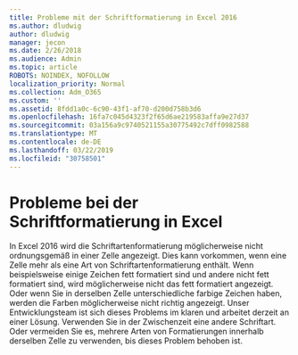 ```yaml
---
title: Probleme mit der Schriftformatierung in Excel 2016
ms.author: dludwig
author: dludwig
manager: jecon
ms.date: 2/26/2018
ms.audience: Admin
ms.topic: article
ROBOTS: NOINDEX, NOFOLLOW
localization_priority: Normal
ms.collection: Adm_O365
ms.custom: ''
ms.assetid: 8fdd1a0c-6c90-43f1-af70-d200d758b3d6
ms.openlocfilehash: 16fa7c045d4323f2f65d6ae219583affa9e27d37
ms.sourcegitcommit: 03a156a9c9740521155a30775492c7dff0982588
ms.translationtype: MT
ms.contentlocale: de-DE
ms.lasthandoff: 03/22/2019
ms.locfileid: "30758501"
---
```

# <a name="font-formatting-problems-in-excel"></a>Probleme bei der Schriftformatierung in Excel

In Excel 2016 wird die Schriftartenformatierung möglicherweise nicht ordnungsgemäß in einer Zelle angezeigt. Dies kann vorkommen, wenn eine Zelle mehr als eine Art von Schriftartenformatierung enthält. Wenn beispielsweise einige Zeichen fett formatiert sind und andere nicht fett formatiert sind, wird möglicherweise nicht das fett formatiert angezeigt. Oder wenn Sie in derselben Zelle unterschiedliche farbige Zeichen haben, werden die Farben möglicherweise nicht richtig angezeigt. Unser Entwicklungsteam ist sich dieses Problems im klaren und arbeitet derzeit an einer Lösung. Verwenden Sie in der Zwischenzeit eine andere Schriftart. Oder vermeiden Sie es, mehrere Arten von Formatierungen innerhalb derselben Zelle zu verwenden, bis dieses Problem behoben ist. 
  

